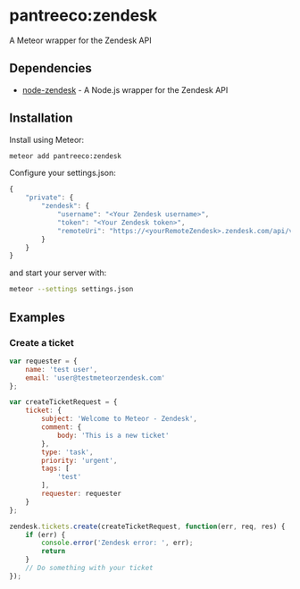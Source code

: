# pantreeco:zendesk

A Meteor wrapper for the Zendesk API

## Dependencies

 * [node-zendesk](https://github.com/blakmatrix/node-zendesk) - A Node.js wrapper for the Zendesk API

## Installation

Install using Meteor:

```sh
meteor add pantreeco:zendesk
```

Configure your settings.json:

```javascript
{
	"private": {
		"zendesk": {
			"username": "<Your Zendesk username>",
			"token": "<Your Zendesk token>",
			"remoteUri": "https://<yourRemoteZendesk>.zendesk.com/api/v2"
		}
	}
}
```

and start your server with:

```sh
meteor --settings settings.json
```

## Examples

### Create a ticket

```javascript
var requester = {
	name: 'test user',
	email: 'user@testmeteorzendesk.com'
};

var createTicketRequest = {
	ticket: {
		subject: 'Welcome to Meteor - Zendesk',
		comment: {
			body: 'This is a new ticket'
		},
		type: 'task',
		priority: 'urgent',
		tags: [
			'test'
		],
		requester: requester
	}
};

zendesk.tickets.create(createTicketRequest, function(err, req, res) {
	if (err) {
		console.error('Zendesk error: ', err);
		return
	}
	// Do something with your ticket
});
```

